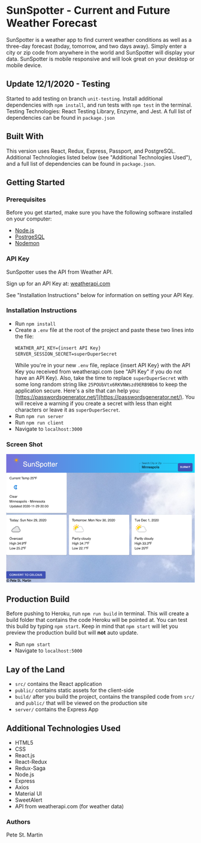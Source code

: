 # SunSpotter - Current and Future Weather Forecast

SunSpotter is a weather app to find current weather conditions as well as a three-day forecast (today, tomorrow, and two days away). Simply enter a city or zip code from anywhere in the world and SunSpotter will display your data.  SunSpotter is mobile responsive and will look great on your desktop or mobile device.

## Update 12/1/2020 - Testing
Started to add testing on branch `unit-testing`.  Install additional dependencies with `npm install`, and run tests with `npm test` in the terminal.
Testing Technologies: React Testing Library, Enzyme, and Jest.  A full list of dependencies can be found in `package.json`

## Built With

This version uses React, Redux, Express, Passport, and PostgreSQL.  
Additional Technologies listed below (see "Additional Technologies Used"), and a full list of dependencies can be found in `package.json`.

## Getting Started

### Prerequisites

Before you get started, make sure you have the following software installed on your computer:

- [Node.js](https://nodejs.org/en/)
- [PostrgeSQL](https://www.postgresql.org/)
- [Nodemon](https://nodemon.io/)

### API Key

SunSpotter uses the API from Weather API.  

Sign up for an API Key at: [weatherapi.com](https://www.weatherapi.com/)

See "Installation Instructions" below for information on setting your API Key.


### Installation Instructions

* Run `npm install`
* Create a `.env` file at the root of the project and paste these two lines into the file:
    ```
    WEATHER_API_KEY={insert API Key}
    SERVER_SESSION_SECRET=superDuperSecret
    
    ```
    While you're in your new `.env` file, replace {insert API Key} with the API Key you received from weatherapi.com (see "API Key" if you do not have an API Key).  Also, take the time to replace `superDuperSecret` with some long random string like `25POUbVtx6RKVNWszd9ERB9Bb6` to keep the application secure. Here's a site that can help you: [https://passwordsgenerator.net/](https://passwordsgenerator.net/). You will receive a warning if you create a secret with less than eight characters or leave it as `superDuperSecret`.
* Run `npm run server`
* Run `npm run client`
* Navigate to `localhost:3000`

### Screen Shot

![screenshot](documentation/images/sunspotterscreenshot.png)

## Production Build

Before pushing to Heroku, run `npm run build` in terminal. This will create a build folder that contains the code Heroku will be pointed at. You can test this build by typing `npm start`. Keep in mind that `npm start` will let you preview the production build but will **not** auto update.

* Run `npm start`
* Navigate to `localhost:5000`

## Lay of the Land

* `src/` contains the React application
* `public/` contains static assets for the client-side
* `build/` after you build the project, contains the transpiled code from `src/` and `public/` that will be viewed on the production site
* `server/` contains the Express App

## Additional Technologies Used
* HTML5
* CSS
* React.js
* React-Redux
* Redux-Saga
* Node.js
* Express
* Axios
* Material UI
* SweetAlert
* API from weatherapi.com (for weather data)

### Authors
Pete St. Martin


